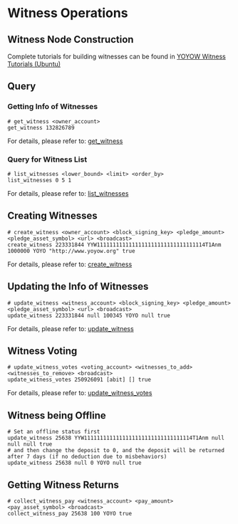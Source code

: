# Witness Operations

## Witness Node Construction

Complete tutorials for building witnesses can be found in [YOYOW Witness Tutorials (Ubuntu)](https://mp.weixin.qq.com/s/l4KfKtUUfaCEp9ykIbIByA)

## Query
### Getting Info of Witnesses
```
# get_witness <owner_account>
get_witness 132826789
```
For details, please refer to: [get_witness](../api/wallet_api.html#get-witness)

### Query for Witness List
```
# list_witnesses <lower_bound> <limit> <order_by>
list_witnesses 0 5 1
```
For details, please refer to: [list_witnesses](../api/wallet_api.html#list-witnesses)

## Creating Witnesses
```
# create_witness <owner_account> <block_signing_key> <pledge_amount> <pledge_asset_symbol> <url> <broadcast>
create_witness 223331844 YYW1111111111111111111111111111111114T1Anm 1000000 YOYO "http://www.yoyow.org" true
```
For details, please refer to: [create_witness](../api/wallet_api.html#create-witness)

## Updating the Info of Witnesses
```
# update_witness <witness_account> <block_signing_key> <pledge_amount> <pledge_asset_symbol> <url> <broadcast>
update_witness 223331844 null 100345 YOYO null true
```
For details, please refer to: [update_witness](../api/wallet_api.html#update-witness)

## Witness Voting
```
# update_witness_votes <voting_account> <witnesses_to_add> <witnesses_to_remove> <broadcast>
update_witness_votes 250926091 [abit] [] true
```
For details, please refer to: [update_witness_votes](../api/wallet_api.html#update-witness-votes)

## Witness being Offline
```
# Set an offline status first
update_witness 25638 YYW1111111111111111111111111111111114T1Anm null null null true
# and then change the deposit to 0, and the deposit will be returned after 7 days (if no deduction due to misbehaviors)
update_witness 25638 null 0 YOYO null true
```

## Getting Witness Returns
```
# collect_witness_pay <witness_account> <pay_amount> <pay_asset_symbol> <broadcast>
collect_witness_pay 25638 100 YOYO true
``` 
